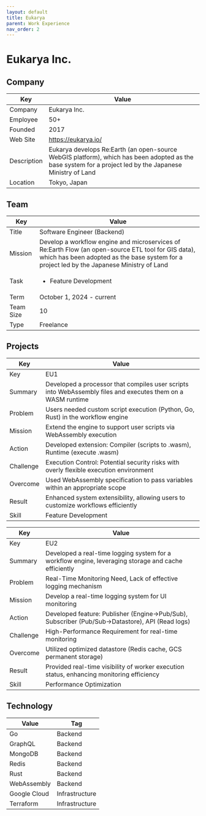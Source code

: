 ```yaml
---
layout: default
title: Eukarya
parent: Work Experience
nav_order: 2
---
```


# Eukarya Inc.

## Company

| Key         | Value                                                                                                                                                           |
| ----------- | --------------------------------------------------------------------------------------------------------------------------------------------------------------- |
| Company     | Eukarya Inc.                                                                                                                                                    |
| Employee    | 50+                                                                                                                                                             |
| Founded     | 2017                                                                                                                                                            |
| Web Site    | https://eukarya.io/                                                                                                                                             |
| Description | Eukarya develops Re:Earth (an open-source WebGIS platform), which has been adopted as the base system for a project led by the Japanese Ministry of Land |
| Location    | Tokyo, Japan                                                                                                                                                    |

## Team

| Key       | Value                                                                                                                                                                  |
| --------- | ---------------------------------------------------------------------------------------------------------------------------------------------------------------------- |
| Title     | Software Engineer (Backend)                                                                                                                                            |
| Mission   | Develop a workflow engine and microservices of Re:Earth Flow (an open-source ETL tool for GIS data), which has been adopted as the base system for a project led by the Japanese Ministry of Land |
| Task      | <ul><li>Feature Development</li></ul>                                                                                                                                                   |
| Term      | October 1, 2024 - current                                                                                                                                             |
| Team Size | 10                                                                                                                                                                     |
| Type      | Freelance                                                                                                                                                              |

## Projects

| Key       | Value                                                                                              |
| --------- | -------------------------------------------------------------------------------------------------- |
| Key       | EU1                                                                                                |
| Summary   | Developed a processor that compiles user scripts into WebAssembly files and executes them on a WASM runtime |
| Problem   | Users needed custom script execution (Python, Go, Rust) in the workflow engine                     |
| Mission   | Extend the engine to support user scripts via WebAssembly execution                              |
| Action    | Developed extension: Compiler (scripts to .wasm), Runtime (execute .wasm)                        |
| Challenge | Execution Control: Potential security risks with overly flexible execution environment           |
| Overcome  | Used WebAssembly specification to pass variables within an appropriate scope                     |
| Result    | Enhanced system extensibility, allowing users to customize workflows efficiently                 |
| Skill     | Feature Development                                                                                |

| Key       | Value                                                                                              |
| --------- | -------------------------------------------------------------------------------------------------- |
| Key       | EU2                                                                                                |
| Summary   | Developed a real-time logging system for a workflow engine, leveraging storage and cache efficiently |
| Problem   | Real-Time Monitoring Need, Lack of effective logging mechanism                                       |
| Mission   | Develop a real-time logging system for UI monitoring                                               |
| Action    | Developed feature: Publisher (Engine->Pub/Sub), Subscriber (Pub/Sub->Datastore), API (Read logs)   |
| Challenge | High-Performance Requirement for real-time monitoring                                              |
| Overcome  | Utilized optimized datastore (Redis cache, GCS permanent storage)                                  |
| Result    | Provided real-time visibility of worker execution status, enhancing monitoring efficiency        |
| Skill     | Performance Optimization                                                                           |

## Technology

| Value        | Tag            |
| ------------ | -------------- |
| Go           | Backend        |
| GraphQL      | Backend        |
| MongoDB      | Backend        |
| Redis        | Backend        |
| Rust         | Backend        |
| WebAssembly  | Backend        |
| Google Cloud | Infrastructure |
| Terraform    | Infrastructure | 